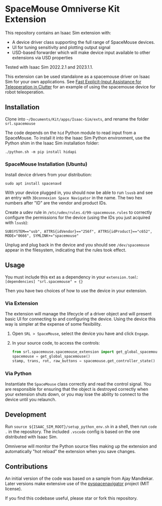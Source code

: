 # SpaceMouse Omniverse Kit Extension

This repository contains an Isaac Sim extension with:
* A device driver class supporting the full range of SpaceMouse devices. 
* UI for tuning sensitivity and plotting output signal
* USD-based forwarder which will make device input available to other extensions via USD properties

Tested with Isaac Sim 2022.2.1 and 2023.1.1.

This extension can be used standalone as a spacemouse driver on Isaac Sim for your own applications.
See [Fast Explicit-Input Assistance for Teleoperation in Clutter](https://github.com/NVlabs/fast-explicit-teleop) for an example of using the spacemouse device for robot teleoperation.

## Installation

Clone into `~/Documents/Kit/apps/Isaac-Sim/exts`, and rename the folder `srl.spacemouse`

The code depends on the `hid` Python module to read input from a SpaceMouse. To install it into the Isaac Sim Python environment, use the Python shim in the Isaac Sim installation folder:

    ./python.sh -m pip install hidapi

### SpaceMouse Installation (Ubuntu)

Install device drivers from your distribution:

    sudo apt install spacenavd

With your device plugged in, you should now be able to run `lsusb` and see an entry with `3Dconnexion Space Navigator` in the name. The two hex numbers after "ID" are the vendor and product IDs.

Create a udev rule in `/etc/udev/rules.d/99-spacemouse.rules` to correctly configure the permissions for the device (using the IDs you just acquired with `lsusb`):

    SUBSYSTEM=="usb", ATTRS{idVendor}=="256f", ATTRS{idProduct}=="c652", MODE="0666", SYMLINK+="spacemouse"

Unplug and plug back in the device and you should see `/dev/spacemouse` appear in the filesystem, indicating that the rules took effect.

## Usage

You must include this ext as a dependency in your `extension.toml`:
    ```
    [dependencies]
    "srl.spacemouse" = {}
    ```

Then you have two choices of how to use the device in your extension.

### Via Extension

The extension will manage the lifecycle of a driver object and will present basic UI for connecting to and configuring the device. Using the device this way is simpler at the expense of some flexibility.

1. Open `SRL > SpaceMouse`, select the device you have and click `Engage`.
2. In your source code, to access the controls:

    ```python
    from srl.spacemouse.spacemouse_extension import get_global_spacemouse
    spacemouse = get_global_spacemouse()
    stamp, trans, rot, raw_buttons = spacemouse.get_controller_state()
    ```

### Via Python

Instantiate the `SpaceMouse` class correctly and read the control signal. You are responsible for ensuring that the object is destroyed correctly when your extension shuts down, or you may lose the ability to connect to the device until you relaunch.


## Development

Run `source ${ISAAC_SIM_ROOT}/setup_python_env.sh` in a shell, then run `code .` in the repository. The included `.vscode` config is based on the one distributed with Isaac Sim.

Omniverse will monitor the Python source files making up the extension and automatically "hot reload" the extension when you save changes.


## Contributions

An initial version of the code was based on a sample from Ajay Mandlekar. Later versions make extensive use of the [pyspacenavigator](https://github.com/johnhw/pyspacenavigator) project (MIT license).

If you find this codebase useful, please star or fork this repository. 
